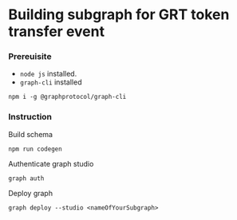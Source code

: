 # Building subgraph for GRT token transfer event

### Prereuisite
- `node js` installed.
- `graph-cli` installed
```
npm i -g @graphprotocol/graph-cli
```

### Instruction
Build schema
```
npm run codegen
```
Authenticate graph studio
```
graph auth
```
Deploy graph
```
graph deploy --studio <nameOfYourSubgraph>
```


